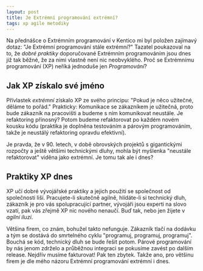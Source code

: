 ```yaml
---
layout: post
title: Je Extrémní programování extrémní?
tags: xp agile metodiky
---
```


Na přednášce o Extrémním programování v Kentico mi byl položen
zajímavý dotaz: "Je Extrémní programování stále extrémní?"
Tazatel poukazoval na to, že *dobré praktiky* doporučované Extrémním
programováním jsou dnes již tak běžné, že za nimi vlastně není nic neobvyklého.
Proč se Extrémnímu programování (XP) neříká jednoduše jen *Programování*?

## Jak XP získalo své jméno

Přívlastek *extrémní* získalo XP ze svého principu: "Pokud je něco užitečné,
děláme to pořád." Prakticky: Komunikace se zákazníkem je užitečná, proto
bude zákazník na pracovišti a budeme s ním komunikovat neustále. Je refaktoring
přínosný? Potom budeme refaktorovat po každém novém kousku kódu
(praktika je doplněna testováním
a párovým programováním, takže je neustálý refaktoring opravdu efektivní).

Je pravda, že v 90. letech, v době obrovských projektů s gigantickými
rozpočty a ještě většími technickými dluhy, mohla být myšlenka "neustále refaktorovat"
viděna jako extrémní. Je tomu tak ale i dnes?

## Praktiky XP dnes

XP učí dobré vývojářské praktiky a jejich použití se společnost od společnosti liší.
Pracujete-li skutečně agilně, hlídáte-li si technický dluh, zákazník je pro vás spolupracující partner,
vývojáři jsou experti na slovo vzatí, pak vás zřejmě XP nic nového nenaučí.
Buď tak, nebo jen žijete v *agilní iluzi*.

Většina firem, co znám, bohužel takto nefunguje. Zákazník tlačí na dodávku a tým
se dostává do smrtelného cyklu "programuj, programuj, programuj". Bouchá se kód,
technický dluh se bude řešit potom. Párové programování by nás jenom zdrželo a
průběžnou integraci se pokusíme zavést po dalším release. Nejdřív musíme fakturovat!
Pak ten zbytek. Takže ano, pro většinu firem je dle mého názoru Extrémní programování
extrémní i dnes.
